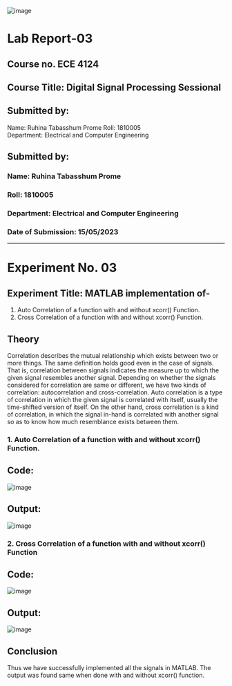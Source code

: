 ![image](https://github.com/ruhina21/ECE_4124/assets/108121106/8f5b9c2f-9087-4f4b-8b50-7e0f9b328a2f)


# Lab Report-03

## Course no. ECE 4124
## Course Title:  Digital Signal Processing Sessional




## Submitted by:
Name: Ruhina Tabasshum Prome
Roll: 1810005                                               
Department: Electrical and Computer Engineering


## Submitted by:
### Name: Ruhina Tabasshum Prome
### Roll: 1810005                                               
### Department: Electrical and Computer Engineering



### Date of Submission: 15/05/2023

---------------------------------------------------------------------------------------------------------------------------------------------------



# Experiment No. 03
## Experiment Title: MATLAB implementation of-
1.	Auto Correlation of a function with and without xcorr() Function.
2.	Cross Correlation of a function with and without xcorr() Function.



## Theory
Correlation describes the mutual relationship which exists between two or more things. The same definition holds good even in the case of signals. That is, correlation between signals indicates the measure up to which the given signal resembles another signal.
Depending on whether the signals considered for correlation are same or different, we have two kinds of correlation: autocorrelation and cross-correlation.
Auto correlation is a type of correlation in which the given signal is correlated with itself, usually the time-shifted version of itself. On the other hand, cross correlation is a kind of correlation, in which the signal in-hand is correlated with another signal so as to know how much resemblance exists between them.


### 1.	Auto Correlation of a function with and without xcorr() Function.	
## Code:
![image](https://github.com/ruhina21/ECE_4124/assets/108121106/6f2e0850-f395-48d9-aa3e-b99c0ba25d27)



## Output:
![image](https://github.com/ruhina21/ECE_4124/assets/108121106/bac55c1c-ca05-447d-aecd-90d95aa71a37)



### 2.	Cross Correlation of a function with and without xcorr() Function

## Code:
![image](https://github.com/ruhina21/ECE_4124/assets/108121106/e7d376ce-9c1b-4219-a1a5-67b7e07a7b4b)



## Output:
![image](https://github.com/ruhina21/ECE_4124/assets/108121106/0f411154-0003-49e1-92aa-fa26d85c61b0)



## Conclusion
Thus we have successfully implemented all the signals in MATLAB. The output was found same when done with and without xcorr() function.
